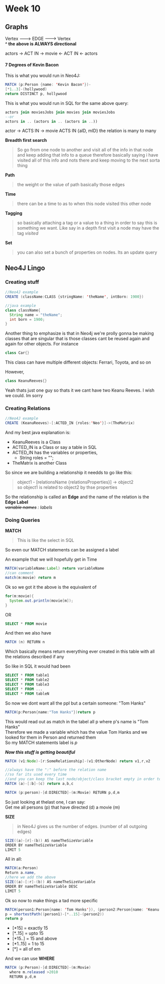 # Week 10

## Graphs

Vertex ---> EDGE ---> Vertex  
**^ the above is ALWAYS directional**

actors -> ACT IN -> movie <- ACT IN <- actors

#### 7 Degrees of Kevin Bacon

This is what you would run in Neo4J:
```java
MATCH (p:Person {name: 'Kevin Bacon'})-
[*1..3]-(hollywood)
return DISTINCT p, hollywood
```
This is what you would run in SQL for the same above query:
```SQL
actors join moviesJobs join movies join moviesJobs
--or
actors in .. (actors in .. (actors in ..))
```

actor -> ACTS IN -> movie
ACTS IN {aID, mID}
the relation is many to many

**Breadth first search**
>So go from one node to another and visit all of the info in that node and keep adding that info to a queue therefore basically saying i have visited all of this info and nots there and keep moving to the next sorta thing

**Path**
>the weight or the value of path basically those edges

**Time**
>there can be a time to as to when this node visited this other node

**Tagging**
>so basically attaching a tag or a value to a thing in order to say this is something we want. Like say in a depth first visit a node may have the tag _visited_

**Set**
>you can also set a bunch of properties on nodes. Its an update query


## Neo4J Lingo

### Creating stuff

```java
//Neo4J example
CREATE (className:CLASS {stringName: 'theName', intBorn: 1900})

//java example
class className{
  String name = "theName";
  int born = 1900;
}
```
Another thing to emphasize is that in Neo4j we're prolly gonna be making classes that are singular that is those classes cant be reused again and again for other objects. For instance
```java
class Car{}
```
This class can have multiple different objects: Ferrari, Toyota, and so on

However,
```java
class KeanuReeves{}
```

Yeah thats just one guy so thats it we cant have two Keanu Reeves. I wish we could. Im sorry

### Creating Relations

```java
//Neo4J example
CREATE (KeanuReeves)-[:ACTED_IN {roles:'Neo'}]->(TheMatrix)
```
And my best java explanation is:
* KeanuReeves is a Class
* ACTED_IN is a Class or say a table in SQL
* ACTED_IN has the variables or properties,
  * String roles = "";
* TheMatrix is another Class

So since we are building a relationship it needds to go like this:
> object1 - [relationsName {relationsProperties}] -> object2  
> so object1 is related to object2 by thse properties

So the relationship is called an **Edge** and the name of the relation is the **Edge Label**  
_~~variable names~~ : labels_


### Doing Queries

**MATCH**
> This is like the select in SQL

So even our MATCH statements can be assigned a label

An example that we will hopefully get in Time
```java
MATCH(variableName:Label) return variableName
//can comment
match(m:movie) return m
```
Ok so we got it the above is the equivalent of
```java
for(m:movie){
  System.out.println(movie[m]);
}
```
OR
```SQL
SELECT * FROM movie
```

And then we also have
```java
MATCH (n) RETURN n
```

Which basically means return everything ever created in this table with all the relations described if any

So like in SQL it would had been
```SQL
SELECT * FROM table1
SELECT * FROM table2
SELECT * FROM table3
SELECT * FROM ...
SELECT * FROM tableN
```


So now we dont want all the ppl but a certain someone: "Tom Hanks"
```java
MATCH(p:Person{name:"Tom Hanks"})return p
```

This would read out as match in the tabel all p where p's name is "Tom Hanks"  
Therefore we made a variable which has the value Tom Hanks and we looked for them in Person and returned them  
So my MATCH statements label is _p_

_**Now this stuff is getting beautiful**_
```java
MATCH (v1:Node)-[r:SomeRelationship]-(v1:OtherNode) return v1,r,v2

//always have the ":" before the relation name
//so far its used every time
//and you can keep the last node/object/class bracket empty in order to indicate all a in relation b with everything
MATCH (a)-[:b]-(c) return a,b,c

MATCH (p:person)-[d:DIRECTED]-(m:Movie) RETURN p,d,m
```
So just looking at thelast one, I can say:  
Get me all persons (p) that have directed (d) a movie (m)


**SIZE**
> in Neo4J gives us the number of edges. (number of all outgoing edges)

```java
SIZE((a)-[r]-(b)) AS nameTheSizeVariable
ORDER BY nameTheSizeVariable
LIMIT 5
```

All in all:
```java
MATCH(a:Person)
Return a.name,
//here we add the above
SIZE((a)-[:r]-(b)) AS nameTheSizeVariable
ORDER BY nameTheSizeVariable DESC
LIMIT 5
```


Ok so now to make things a tad more specific
```java
MATCH(person1:Person{name: 'Tom Hanks'}), (person2:Person{name: 'Keanu Reeves'}),
p = shortestPath((person1)-[*..15]-(person2))
return p
```
* [*15] = exactly 15
* [*..15] = upto 15
* [*15..] = 15 and above
* [*1..15] = 1 to 15
* [*] = all of em

And we  can use **WHERE**
```java
MATCH (p:Person)-[d:DIRECTED]-(m:Movie)
  where m.released >2010
  RETURN p,d,m
```
